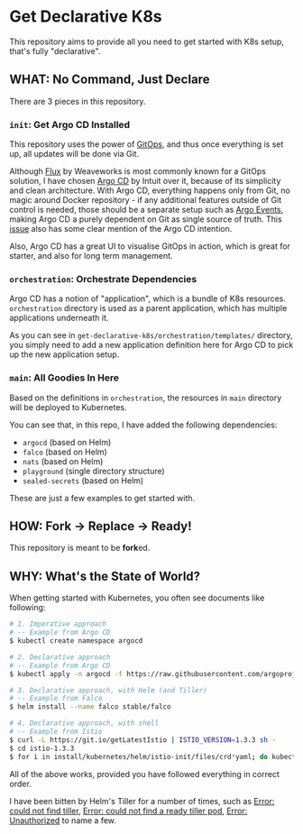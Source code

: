 # Get Declarative K8s

This repository aims to provide all you need to get started with K8s setup, that's fully "declarative".

## WHAT: No Command, Just Declare

There are 3 pieces in this repository.

### `init`: Get Argo CD Installed

This repository uses the power of [GitOps](https://www.weave.works/technologies/gitops/), and thus once everything is set up, all updates will be done via Git.

Although [Flux](https://github.com/fluxcd/flux) by Weaveworks is most commonly known for a GitOps solution, I have chosen [Argo CD](https://argoproj.github.io/argo-cd/) by Intuit over it, because of its simplicity and clean architecture. With Argo CD, everything happens only from Git, no magic around Docker repository - if any additional features outside of Git control is needed, those should be a separate setup such as [Argo Events](https://argoproj.github.io/argo-events/), making Argo CD a purely dependent on Git as single source of truth. This [issue](https://github.com/argoproj/argo-cd/issues/1648) also has some clear mention of the Argo CD intention.

Also, Argo CD has a great UI to visualise GitOps in action, which is great for starter, and also for long term management.

### `orchestration`: Orchestrate Dependencies

Argo CD has a notion of "application", which is a bundle of K8s resources. `orchestration` directory is used as a parent application, which has multiple applications underneath it.

As you can see in `get-declarative-k8s/orchestration/templates/` directory, you simply need to add a new application definition here for Argo CD to pick up the new application setup.

### `main`: All Goodies In Here

Based on the definitions in `orchestration`, the resources in `main` directory will be deployed to Kubernetes.

You can see that, in this repo, I have added the following dependencies:

- `argocd` (based on Helm)
- `falco` (based on Helm)
- `nats` (based on Helm)
- `playground` (single directory structure)
- `sealed-secrets` (based on Helm)

These are just a few examples to get started with.

## HOW: Fork -> Replace -> Ready!

This repository is meant to be **fork**ed.

## WHY: What's the State of World?

When getting started with Kubernetes, you often see documents like following:

```bash
# 1. Imperative approach
# -- Example from Argo CD
$ kubectl create namespace argocd

# 2. Declarative approach
# -- Example from Argo CD
$ kubectl apply -n argocd -f https://raw.githubusercontent.com/argoproj/argo-cd/stable/manifests/install.yaml

# 3. Declarative approach, with Helm (and Tiller)
# -- Example from Falco
$ helm install --name falco stable/falco

# 4. Declarative approach, with shell
# -- Example from Istio
$ curl -L https://git.io/getLatestIstio | ISTIO_VERSION=1.3.3 sh -
$ cd istio-1.3.3
$ for i in install/kubernetes/helm/istio-init/files/crd*yaml; do kubectl apply -f $i; done
```

All of the above works, provided you have followed everything in correct order.

I have been bitten by Helm's Tiller for a number of times, such as [Error: could not find tiller](https://github.com/helm/helm/issues/4685), [Error: could not find a ready tiller pod](https://github.com/helm/helm/issues/2064), [Error: Unauthorized](https://github.com/helm/helm/issues/6315) to name a few.
